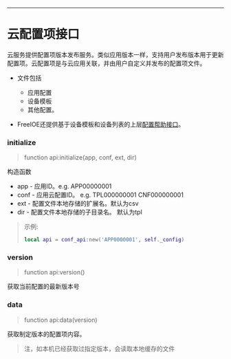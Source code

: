 
---

# 云配置项接口

云服务提供配置项版本发布服务。类似应用版本一样，支持用户发布版本用于更新配置项。云配置项是与云应用关联，并由用户自定义并发布的配置项文件。

* 文件包括

	* 应用配置
	* 设备模板
	* 其他配置。


* FreeIOE还提供基于设备模板和设备列表的上层[配置帮助接口](conf_helper.md)。


### initialize
> function api:initialize(app, conf, ext, dir)

构造函数

* app - 应用ID。e.g. APP00000001
* conf - 应用云配置ID。 e.g. TPL000000001 CNF000000001
* ext - 配置文件本地存储的扩展名。默认为csv
* dir - 配置文件本地存储的子目录名。 默认为tpl


> 示例:
> ``` lua
> local api = conf_api:new('APP0000001', self._config)
> ```


### version
> function api:version()

获取当前配置的最新版本号


### data
> function api:data(version)

获取制定版本的配置项内容。

> 注，如本机已经获取过指定版本，会读取本地缓存的文件


